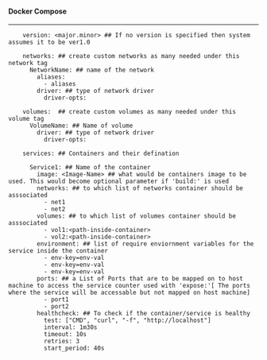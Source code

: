 #### Docker Compose ####
------------------------

        version: <major.minor> ## If no version is specified then system assumes it to be ver1.0

        networks: ## create custom networks as many needed under this network tag
          NetworkName: ## name of the network
            aliases:
              - aliases
            driver: ## type of network driver
              driver-opts:

        volumes:  ## create custom volumes as many needed under this volume tag
          VolumeName: ## Name of volume
            driver: ## type of network driver
              driver-opts:

        services: ## Containers and their defination
          
          Service1: ## Name of the container
            image: <Image-Name> ## what would be containers image to be used. This would become optional parameter if 'build:' is used
            networks: ## to which list of networks container should be asssociated
              - net1
              - net2
            volumes: ## to which list of volumes container should be asssociated
              - vol1:<path-inside-container>
              - vol2:<path-inside-container>
            environment: ## list of require enviornment variables for the service inside the container
              - env-key=env-val
              - env-key=env-val
              - env-key=env-val
            ports: ## a List of Ports that are to be mapped on to host machine to access the service counter used with 'expose:'[ The ports where the service will be accessable but not mapped on host machine] 
              - port1
              - port2
            healthcheck: ## To check if the container/service is healthy
              test: ["CMD", "curl", "-f", "http://localhost"]
              interval: 1m30s
              timeout: 10s
              retries: 3
              start_period: 40s
